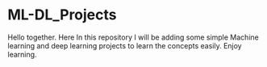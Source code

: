 # ML-DL_Projects
Hello together. Here In this repository I will be adding some simple Machine learning and deep learning projects to learn the concepts easily.
Enjoy learning.
